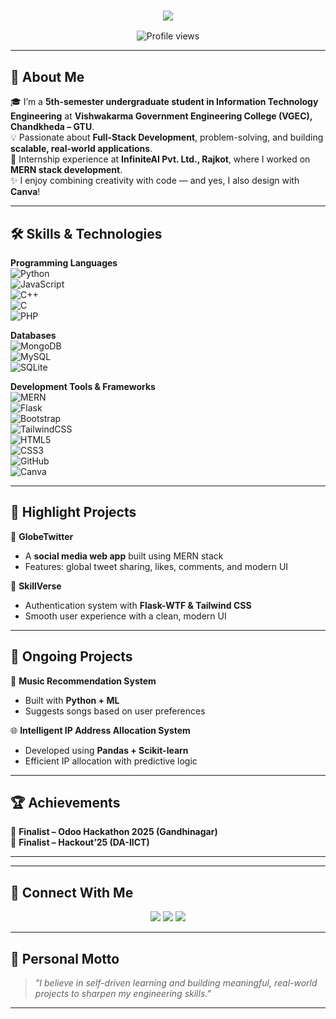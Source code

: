 
<h3 align="center">
  <img src="https://readme-typing-svg.herokuapp.com?size=24&color=06B6D&center=true&vCenter=true&width=550&lines=Hey%2C+I+am+Vishakha+Chudasama;I+am+a+Full-Stack+IT+Engineer+(UG)+%26+Web+Developer;MERN+%7C+Flask+%7C+PHP+%7C+Canva+Designer">
</h3>
<p align="center">
  <img src="https://komarev.com/ghpvc/?username=Vishakha-Chudasama&label=Profile%20Views&color=0e75b6&style=flat" alt="Profile views" />
</p>

---

## 🌟 About Me  
🎓 I’m a **5th-semester undergraduate student in Information Technology Engineering** at **Vishwakarma Government Engineering College (VGEC), Chandkheda – GTU**.  
💡 Passionate about **Full-Stack Development**, problem-solving, and building **scalable, real-world applications**.  
🚀 Internship experience at **InfiniteAI Pvt. Ltd., Rajkot**, where I worked on **MERN stack development**.  
✨ I enjoy combining creativity with code — and yes, I also design with **Canva**!  

---
## 🛠️ Skills & Technologies  

**Programming Languages**  
![Python](https://img.shields.io/badge/Python-3776AB?logo=python&logoColor=white)  
![JavaScript](https://img.shields.io/badge/JavaScript-F7DF1E?logo=javascript&logoColor=black)  
![C++](https://img.shields.io/badge/C++-00599C?logo=cplusplus&logoColor=white)  
![C](https://img.shields.io/badge/C-00599C?logo=c&logoColor=white)  
![PHP](https://img.shields.io/badge/PHP-777BB4?logo=php&logoColor=white)  

**Databases**  
![MongoDB](https://img.shields.io/badge/MongoDB-47A248?logo=mongodb&logoColor=white)  
![MySQL](https://img.shields.io/badge/MySQL-4479A1?logo=mysql&logoColor=white)  
![SQLite](https://img.shields.io/badge/SQLite-07405E?logo=sqlite&logoColor=white)  

**Development Tools & Frameworks**  
![MERN](https://img.shields.io/badge/MERN-20232A?logo=mongodb&logoColor=47A248)  
![Flask](https://img.shields.io/badge/Flask-000000?logo=flask&logoColor=white)  
![Bootstrap](https://img.shields.io/badge/Bootstrap-7952B3?logo=bootstrap&logoColor=white)  
![TailwindCSS](https://img.shields.io/badge/Tailwind%20CSS-06B6D4?logo=tailwindcss&logoColor=white)  
![HTML5](https://img.shields.io/badge/HTML5-E34F26?logo=html5&logoColor=white)  
![CSS3](https://img.shields.io/badge/CSS3-1572B6?logo=css3&logoColor=white)  
![GitHub](https://img.shields.io/badge/GitHub-181717?logo=github&logoColor=white)  
![Canva](https://img.shields.io/badge/Canva-00C4CC?logo=canva&logoColor=white)  

---

## 🚀 Highlight Projects  

🔗 **GlobeTwitter**  
- A **social media web app** built using MERN stack  
- Features: global tweet sharing, likes, comments, and modern UI  

🔗 **SkillVerse**  
- Authentication system with **Flask-WTF & Tailwind CSS**  
- Smooth user experience with a clean, modern UI  

---

## 🔧 Ongoing Projects  

🎵 **Music Recommendation System**  
- Built with **Python + ML**  
- Suggests songs based on user preferences  

🌐 **Intelligent IP Address Allocation System**  
- Developed using **Pandas + Scikit-learn**  
- Efficient IP allocation with predictive logic  

---

## 🏆 Achievements  
🏅 **Finalist – Odoo Hackathon 2025 (Gandhinagar)**  
🏅 **Finalist – Hackout’25 (DA-IICT)**  

---

<!--## 📊 GitHub Stats  

<p align="center">
  <img src="https://github-readme-stats.vercel.app/api?username=Vishakha-Chudasama&show_icons=true&theme=radical&hide_border=true" alt="GitHub Stats" height="150"/>  
  <img src="https://github-readme-streak-stats.herokuapp.com?user=Vishakha-Chudasama&theme=radical&hide_border=true" alt="GitHub Streak" height="150"/>  
</p>  

<p align="center">
  <img src="https://github-readme-stats.vercel.app/api/top-langs/?username=Vishakha-Chudasama&layout=compact&theme=radical&hide_border=true" alt="Top Languages" height="150"/>  
</p>  
-->
---

## 🔗 Connect With Me  
<p align="center">
  <a href="https://github.com/Vishakha-Chudasama"><img src="https://img.shields.io/badge/GitHub-100000?logo=github&logoColor=white" /></a>
  <a href="https://linkedin.com/in/vishakha-chudasama"><img src="https://img.shields.io/badge/LinkedIn-0077B5?logo=linkedin&logoColor=white" /></a>
  <a href="https://vishakha-chudasama-portfolio.netlify.app/"><img src="https://img.shields.io/badge/Portfolio-FF5722?logo=About.me&logoColor=white" /></a>
</p>  

---

## 🎯 Personal Motto  
> *"I believe in self-driven learning and building meaningful, real-world projects to sharpen my engineering skills."*  

---
